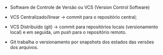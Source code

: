 
- Software de Controle de Versão ou VCS (Version Control Software)

- VCS Centralizado/linear -> commit para o repositório central;
- VCS Distribuído (git) -> commit para repositórios locais (versionamento local) e em seguida, um push para o repositório remoto.

- Git trabalha o versionamento por snapshots dos estados das versões dos arquivos.
